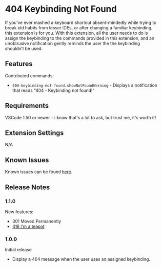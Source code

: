 # 404 Keybinding Not Found

If you've ever mashed a keyboard shortcut absent-mindedly while trying to break old habits from lesser IDEs, or after changing a familiar keybinding, this extension is for you. With this extension, all the user needs to do is assign the keybinding to the commands provided in this extension, and an unobtrusive notification gently reminds the user the the keybinding shouldn't be used.

## Features

Contributed commands:

* `404-keybinding-not-found.showNotFoundWarning` - Displays a notification that reads "404 - Keybinding not found!"

## Requirements

VSCode 1.50 or newer - I know that's a lot to ask, but trust me, it's worth it!

## Extension Settings

N/A

## Known Issues

Known issues can be found [here](https://github.com/AnthonyWeston/404-keybinding-not-found/issues?q=is%3Aissue).

## Release Notes

### 1.1.0

New features:

* 301 Moved Permanently
* [418 I'm a teapot](https://save418.com/)

### 1.0.0

Initial release

* Display a 404 message when the user uses an assigned keybinding.

<!--

-----------------------------------------------------------------------------------------------------------

## Following extension guidelines

Ensure that you've read through the extensions guidelines and follow the best practices for creating your extension.

* [Extension Guidelines](https://code.visualstudio.com/api/references/extension-guidelines)

## Working with Markdown

**Note:** You can author your README using Visual Studio Code.  Here are some useful editor keyboard shortcuts:

* Split the editor (`Cmd+\` on macOS or `Ctrl+\` on Windows and Linux)
* Toggle preview (`Shift+CMD+V` on macOS or `Shift+Ctrl+V` on Windows and Linux)
* Press `Ctrl+Space` (Windows, Linux) or `Cmd+Space` (macOS) to see a list of Markdown snippets

### For more information

* [Visual Studio Code's Markdown Support](http://code.visualstudio.com/docs/languages/markdown)
* [Markdown Syntax Reference](https://help.github.com/articles/markdown-basics/)

**Enjoy!**

-->
